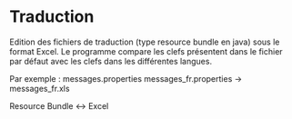 # Traduction
Edition des fichiers de traduction (type resource bundle en java) sous le format Excel. Le programme compare les clefs présentent 
dans le fichier par défaut avec les clefs dans les différentes langues.



Par exemple : 
messages.properties 
messages_fr.properties -> messages_fr.xls



Resource Bundle &lt;-> Excel
